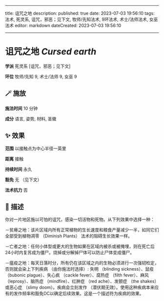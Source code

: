 
---
title: 诅咒之地
description: 
published: true
date: 2023-07-03 19:56:10
tags: 法术, 死灵系, 诅咒，邪恶；见下文, 牧师/先知法术, 9环法术, 术士/法师法术, 女巫法术
editor: markdown
dateCreated: 2023-07-03 19:56:10

---

# **诅咒之地** *Cursed earth*

**学派** 死灵系 \[诅咒，邪恶；见下文\] 

**环位** 牧师/先知 9, 术士/法师 9, 女巫 9

## 🪄 施放

**施法时间** 10 分钟

**成分** 语言, 姿势, 材料, 圣徽

## ✨ 效果  

**范围** 以接触点为中心半径一英里

**距离** 接触  

**持续时间** 永久 

**豁免** 无 （见下文）

**法术抗力** 否

## 📖 描述

你对一片地区施以可怕的诅咒，感染一切活物和死物。从下列效果中选择一种：

－贫瘠之地：该片区域内所有正常植物的生长速度和粮食产量减少一半，如同它们全部受到植物凋零 （Diminish Plants） 法术的阻碍生长效果一样。

－亡者之地：任何小体型或更大的生物如果在区域内被杀或被掩埋，则在死亡后24小时内复苏成为僵尸。烧掉或分解掉尸体可以防止尸体变成僵尸。

－瘟疫之地：每天日落时分，所有仍在该区域之内的生物必须进行一次强韧检定，否则就会染上下列疾病 （由你施法时选择）: 失明 （blinding sickness）、鼠疫 （bubonic plague）、失心疯 （cackle fever）、腐热症 （filth fever）、麻风 （leprosy）、脑热症 （mindfire）、红肿症 （red ache）、发颤症 （the shakes） 或恶心症 （slimy doom）。疾病会立刻发作 （潜伏期无效）。使用这种疾病本来应有的发作频率和豁免DC以确定后续效果。这是一个描述符为疾病的效果。
    